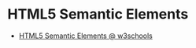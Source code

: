 # HTML5 Semantic Elements

* [HTML5 Semantic Elements @ w3schools](http://www.w3schools.com/html/html5_semantic_elements.asp)
